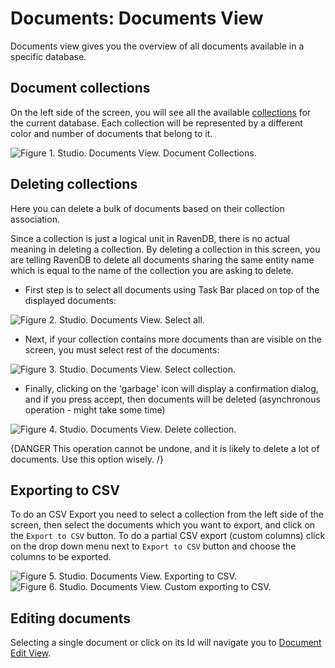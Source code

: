 # Documents: Documents View

Documents view gives you the overview of all documents available in a specific database.

## Document collections

On the left side of the screen, you will see all the available [collections](../../../client-api/faq/what-is-a-collection) for the current database. Each collection will be represented by a different color and number of documents that belong to it.

![Figure 1. Studio. Documents View. Document Collections.](images/documents-view-collections.png)  

## Deleting collections

Here you can delete a bulk of documents based on their collection association.

Since a collection is just a logical unit in RavenDB, there is no actual meaning in deleting a collection. By deleting a collection in this screen, you are telling RavenDB to delete all documents sharing the same entity name which is equal to the name of the collection you are asking to delete.

- First step is to select all documents using Task Bar placed on top of the displayed documents:

![Figure 2. Studio. Documents View. Select all.](images/documents-view-select-all.png)  

- Next, if your collection contains more documents than are visible on the screen, you must select rest of the documents:

![Figure 3. Studio. Documents View. Select collection.](images/documents-view-select-all-collection.png)  

- Finally, clicking on the 'garbage' icon will display a confirmation dialog, and if you press accept, then documents will be deleted (asynchronous operation - might take some time)

![Figure 4. Studio. Documents View. Delete collection.](images/documents-view-delete-collection.png)  

{DANGER This operation cannot be undone, and it is likely to delete a lot of documents. Use this option wisely. /}

## Exporting to CSV

To do an CSV Export you need to select a collection from the left side of the screen, then select the documents which you want to export, and click on the `Export to CSV` button.
To do a partial CSV export (custom columns) click on the drop down menu next to `Export to CSV` button and choose the columns to be exported.

![Figure 5. Studio. Documents View. Exporting to CSV.](images/documents-view-export-to-csv.png)
![Figure 6. Studio. Documents View. Custom exporting to CSV.](images/documents-view-export-to-csv-2.png)

## Editing documents

Selecting a single document or click on its Id will navigate you to [Document Edit View](../../../studio/overview/documents/document-edit-view).

